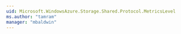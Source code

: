 ```yaml
---
uid: Microsoft.WindowsAzure.Storage.Shared.Protocol.MetricsLevel
ms.author: "tamram"
manager: "mbaldwin"
---
```

